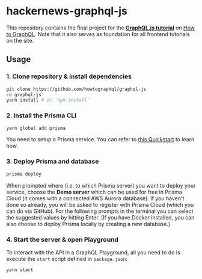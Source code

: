 # hackernews-graphql-js

This repository contains the final project for the [**GraphQL.js tutorial**](https://www.howtographql.com/graphql-js/0-introduction/) on [How to GraphQL](https://www.howtographql.com/). Note that it also serves as foundation for all frontend tutorials on the site.

## Usage

### 1. Clone repository & install dependencies

```sh
git clone https://github.com/howtographql/graphql-js	
cd graphql-js
yarn install # or `npm install`
```

### 2. Install the Prisma CLI

```sh
yarn global add prisma
```

You need to setup a Prisma service. You can refer to [this Quickstart](https://www.prisma.io/docs/quickstart/) to learn how.

### 3. Deploy Prisma and database

```sh
prisma deploy
```

When prompted where (i.e. to which Prisma server) you want to deploy your service, choose the **Demo server** which can be used for free in Prisma Cloud (it comes with a connected AWS Aurora database). If you haven't done so already, you will be asked to register with Prisma Cloud (which you can do via GitHub). For the following prompts in the terminal you can select the suggested values by hitting Enter. (If you have Docker installed, you can also choose to deploy Prisma locally by creating a new database.)

### 4. Start the server & open Playground

To interact with the API in a GraphQL Playground, all you need to do is execute the `start` script defined in `package.json`:

```sh
yarn start
```
